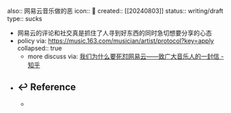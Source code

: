 also:: 网易云音乐做的恶
icon:: 🤮
created:: [[20240803]]
status:: writing/draft
type:: sucks

- 网易云的评论和社交真是抓住了人寻到好东西的同时急切想要分享的心态
- policy via: https://music.163.com/musician/artist/protocol?key=apply
  collapsed:: true
  - more discuss via: [我们为什么要死怼网易云——致广大音乐人的一封信 - 知乎](https://zhuanlan.zhihu.com/p/55763484)
- ## ↩ Reference
  -